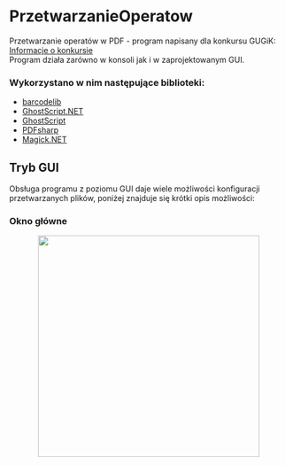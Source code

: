 # PrzetwarzanieOperatow
Przetwarzanie operatów w PDF - program napisany dla konkursu GUGiK: <br>
[Informacje o konkursie](http://www.gugik.gov.pl/bip/zamowienia-publiczne/2022-o-wartosci-ponizej-130-000,00-zlotych/opracowanie-aplikacji-sluzacej-do-zarzadzaniaprzetwarzania-dokumentacji-w-formacie-pdf)
<br>
Program działa zarówno w konsoli jak i w zaprojektowanym GUI. <br>
 ### Wykorzystano w nim następujące biblioteki:
- [barcodelib](https://github.com/barnhill/barcodelib)
- [GhostScript.NET](https://github.com/jhabjan/Ghostscript.NET)
- [GhostScript](https://www.ghostscript.com/)
- [PDFsharp](http://www.pdfsharp.net/)
- [Magick.NET](https://github.com/dlemstra/Magick.NET)

## Tryb GUI
Obsługa programu z poziomu GUI daje wiele możliwości konfiguracji przetwarzanych plików, poniżej znajduje się krótki opis możliwości:

### Okno główne 
<p align="center">
<img src="Images/Opis Ikony/MainWindow.png" Height=400>
</p>



